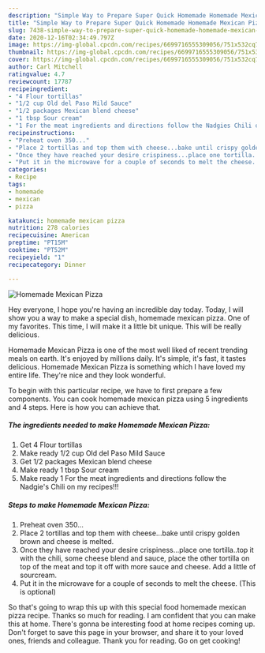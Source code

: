 ```yaml
---
description: "Simple Way to Prepare Super Quick Homemade Homemade Mexican Pizza"
title: "Simple Way to Prepare Super Quick Homemade Homemade Mexican Pizza"
slug: 7438-simple-way-to-prepare-super-quick-homemade-homemade-mexican-pizza
date: 2020-12-16T02:34:49.797Z
image: https://img-global.cpcdn.com/recipes/6699716555309056/751x532cq70/homemade-mexican-pizza-recipe-main-photo.jpg
thumbnail: https://img-global.cpcdn.com/recipes/6699716555309056/751x532cq70/homemade-mexican-pizza-recipe-main-photo.jpg
cover: https://img-global.cpcdn.com/recipes/6699716555309056/751x532cq70/homemade-mexican-pizza-recipe-main-photo.jpg
author: Carl Mitchell
ratingvalue: 4.7
reviewcount: 17787
recipeingredient:
- "4 Flour tortillas"
- "1/2 cup Old del Paso Mild Sauce"
- "1/2 packages Mexican blend cheese"
- "1 tbsp Sour cream"
- "1 For the meat ingredients and directions follow the Nadgies Chili on my recipes"
recipeinstructions:
- "Preheat oven 350..."
- "Place 2 tortillas and top them with cheese...bake until crispy golden brown and cheese is melted."
- "Once they have reached your desire crispiness...place one tortilla..top it with the chili, some cheese blend and sauce, place the other tortilla on top of the meat and top it off with more sauce and cheese. Add a little of sourcream."
- "Put it in the microwave for a couple of seconds to melt the cheese. (This is optional)"
categories:
- Recipe
tags:
- homemade
- mexican
- pizza

katakunci: homemade mexican pizza 
nutrition: 278 calories
recipecuisine: American
preptime: "PT15M"
cooktime: "PT52M"
recipeyield: "1"
recipecategory: Dinner

---
```



![Homemade Mexican Pizza](https://img-global.cpcdn.com/recipes/6699716555309056/751x532cq70/homemade-mexican-pizza-recipe-main-photo.jpg)

Hey everyone, I hope you're having an incredible day today. Today, I will show you a way to make a special dish, homemade mexican pizza. One of my favorites. This time, I will make it a little bit unique. This will be really delicious.

Homemade Mexican Pizza is one of the most well liked of recent trending meals on earth. It's enjoyed by millions daily. It's simple, it's fast, it tastes delicious. Homemade Mexican Pizza is something which I have loved my entire life. They're nice and they look wonderful.




To begin with this particular recipe, we have to first prepare a few components. You can cook homemade mexican pizza using 5 ingredients and 4 steps. Here is how you can achieve that.

<!--inarticleads1-->

##### The ingredients needed to make Homemade Mexican Pizza:

1. Get 4 Flour tortillas
1. Make ready 1/2 cup Old del Paso Mild Sauce
1. Get 1/2 packages Mexican blend cheese
1. Make ready 1 tbsp Sour cream
1. Make ready 1 For the meat ingredients and directions follow the Nadgie&#39;s Chili on my recipes!!!




<!--inarticleads2-->

##### Steps to make Homemade Mexican Pizza:

1. Preheat oven 350...
1. Place 2 tortillas and top them with cheese...bake until crispy golden brown and cheese is melted.
1. Once they have reached your desire crispiness...place one tortilla..top it with the chili, some cheese blend and sauce, place the other tortilla on top of the meat and top it off with more sauce and cheese. Add a little of sourcream.
1. Put it in the microwave for a couple of seconds to melt the cheese. (This is optional)




So that's going to wrap this up with this special food homemade mexican pizza recipe. Thanks so much for reading. I am confident that you can make this at home. There's gonna be interesting food at home recipes coming up. Don't forget to save this page in your browser, and share it to your loved ones, friends and colleague. Thank you for reading. Go on get cooking!
